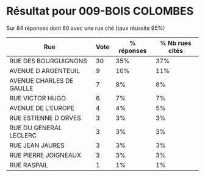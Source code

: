 # Résultat pour 009-BOIS COLOMBES

Sur 84 réponses dont 80 avec une rue cité (taux réussite 95%)

| Rue | Vote | % réponses | % Nb rues cités|
|-----|------|------------|----------------|
| RUE DES BOURGUIGNONS | 30 | 35% | 37%|
| AVENUE D ARGENTEUIL | 9 | 10% | 11%|
| AVENUE CHARLES DE GAULLE | 7 | 8% | 8%|
| RUE VICTOR HUGO | 6 | 7% | 7%|
| AVENUE DE L'EUROPE | 4 | 4% | 5%|
| RUE ESTIENNE D ORVES | 3 | 3% | 3%|
| RUE DU GENERAL LECLERC | 3 | 3% | 3%|
| RUE JEAN JAURES | 3 | 3% | 3%|
| RUE PIERRE JOIGNEAUX | 3 | 3% | 3%|
| RUE RASPAIL | 1 | 1% | 1%|
